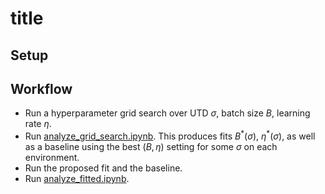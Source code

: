 # title

## Setup

## Workflow
* Run a hyperparameter grid search over UTD $\sigma$, batch size $B$, learning rate $\eta$.
* Run [analyze_grid_search.ipynb](analyze_grid_search.ipynb). This produces fits 
  $B^*(\sigma)$, $\eta^*(\sigma)$, as well as a baseline using the best $(B, \eta)$ 
  setting for some $\sigma$ on each environment.
* Run the proposed fit and the baseline.
* Run [analyze_fitted.ipynb](analyze_fitted.ipynb).